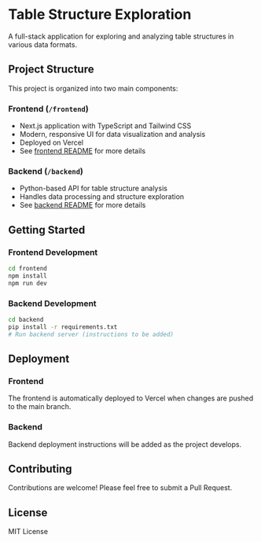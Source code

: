 # Table Structure Exploration

A full-stack application for exploring and analyzing table structures in various data formats.

## Project Structure

This project is organized into two main components:

### Frontend (`/frontend`)
- Next.js application with TypeScript and Tailwind CSS
- Modern, responsive UI for data visualization and analysis
- Deployed on Vercel
- See [frontend README](./frontend/README.md) for more details

### Backend (`/backend`)
- Python-based API for table structure analysis
- Handles data processing and structure exploration
- See [backend README](./backend/README.md) for more details

## Getting Started

### Frontend Development
```bash
cd frontend
npm install
npm run dev
```

### Backend Development
```bash
cd backend
pip install -r requirements.txt
# Run backend server (instructions to be added)
```

## Deployment

### Frontend
The frontend is automatically deployed to Vercel when changes are pushed to the main branch.

### Backend
Backend deployment instructions will be added as the project develops.

## Contributing
Contributions are welcome! Please feel free to submit a Pull Request.

## License
MIT License 